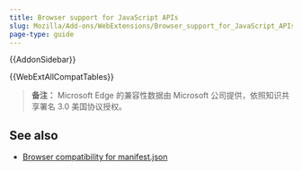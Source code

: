 ```yaml
---
title: Browser support for JavaScript APIs
slug: Mozilla/Add-ons/WebExtensions/Browser_support_for_JavaScript_APIs
page-type: guide
---
```


{{AddonSidebar}}

{{WebExtAllCompatTables}}

> **备注：** Microsoft Edge 的兼容性数据由 Microsoft 公司提供，依照知识共享署名 3.0 美国协议授权。
>
## See also

- [Browser compatibility for manifest.json](/zh-CN/docs/Mozilla/Add-ons/WebExtensions/Browser_compatibility_for_manifest.json)
